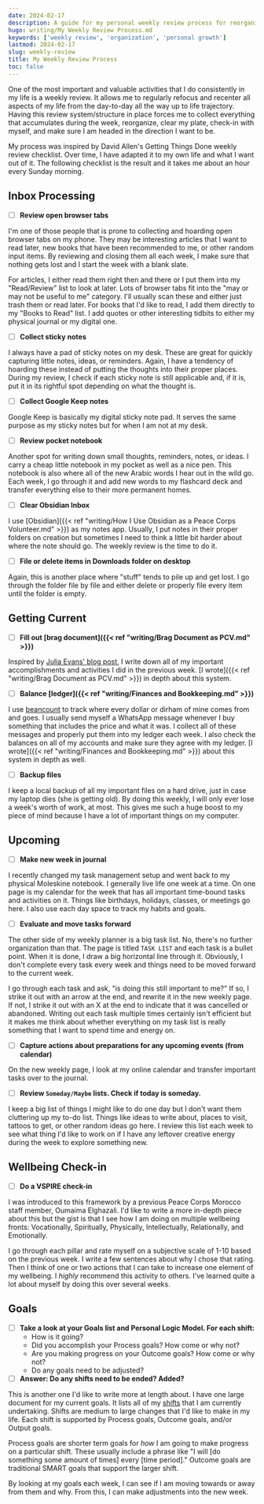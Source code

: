 ```yaml
---
date: 2024-02-17
description: A guide for my personal weekly review process for reorganizing, clearing my plate, checking-in with myself, and re-aligning my goals.
hugo: writing/My Weekly Review Process.md
keywords: ['weekly review', 'organization', 'personal growth']
lastmod: 2024-02-17
slug: weekly-review
title: My Weekly Review Process
toc: false
---
```


One of the most important and valuable activities that I do consistently in my life is a weekly review. It allows me to regularly refocus and recenter all aspects of my life from the day-to-day all the way up to life trajectory. Having this review system/structure in place forces me to collect everything that accumulates during the week, reorganize, clear my plate, check-in with myself, and make sure I am headed in the direction I want to be.

My process was inspired by David Allen's Getting Things Done weekly review checklist. Over time, I have adapted it to my own life and what I want out of it. The following checklist is the result and it takes me about an hour every Sunday morning.

## Inbox Processing

- [ ] **Review open browser tabs**

I'm one of those people that is prone to collecting and hoarding open browser tabs on my phone. They may be interesting articles that I want to read later, new books that have been recommended to me, or other random input items. By reviewing and closing them all each week, I make sure that nothing gets lost and I start the week with a blank slate.

For articles, I either read them right then and there or I put them into my "Read/Review" list to look at later. Lots of browser tabs fit into the "may or may not be useful to me" category. I'll usually scan these and either just trash them or read later. For books that I'd like to read, I add them directly to my "Books to Read" list. I add quotes or other interesting tidbits to either my physical journal or my digital one.

- [ ] **Collect sticky notes**

I always have a pad of sticky notes on my desk. These are great for quickly capturing little notes, ideas, or reminders. Again, I have a tendency of hoarding these instead of putting the thoughts into their proper places. During my review, I check if each sticky note is still applicable and, if it is, put it in its rightful spot depending on what the thought is.

- [ ] **Collect Google Keep notes**

Google Keep is basically my digital sticky note pad. It serves the same purpose as my sticky notes but for when I am not at my desk.

- [ ] **Review pocket notebook**

Another spot for writing down small thoughts, reminders, notes, or ideas. I carry a cheap little notebook in my pocket as well as a nice pen. This notebook is also where all of the new Arabic words I hear out in the wild go. Each week, I go through it and add new words to my flashcard deck and transfer everything else to their more permanent homes.

- [ ] **Clear Obsidian Inbox**

I use [Obsidian]({{< ref "writing/How I Use Obsidian as a Peace Corps Volunteer.md" >}}) as my notes app. Usually, I put notes in their proper folders on creation but sometimes I need to think a little bit harder about where the note should go. The weekly review is the time to do it.

- [ ] **File or delete items in Downloads folder on desktop**

Again, this is another place where "stuff" tends to pile up and get lost. I go through the folder file by file and either delete or properly file every item until the folder is empty.

## Getting Current

- [ ] **Fill out [brag document]({{< ref "writing/Brag Document as PCV.md" >}})**

Inspired by [Julia Evans' blog post](https://jvns.ca/blog/brag-documents/), I write down all of my important accomplishments and activities I did in the previous week. [I wrote]({{< ref "writing/Brag Document as PCV.md" >}}) in depth about this system.

- [ ] **Balance [ledger]({{< ref "writing/Finances and Bookkeeping.md" >}})**

I use [beancount](https://github.com/beancount/beancount) to track where every dollar or dirham of mine comes from and goes. I usually send myself a WhatsApp message whenever I buy something that includes the price and what it was. I collect all of these messages and properly put them into my ledger each week. I also check the balances on all of my accounts and make sure they agree with my ledger. [I wrote]({{< ref "writing/Finances and Bookkeeping.md" >}}) about this system in depth as well.

- [ ] **Backup files**

I keep a local backup of all my important files on a hard drive, just in case my laptop dies (she is getting old). By doing this weekly, I will only ever lose a week's worth of work, at most. This gives me such a huge boost to my piece of mind because I have a lot of important things on my computer.

## Upcoming

- [ ] **Make new week in journal**

I recently changed my task management setup and went back to my physical Moleskine notebook. I generally live life one week at a time. On one page is my calendar for the week that has all important time-bound tasks and activities on it. Things like birthdays, holidays, classes, or meetings go here. I also use each day space to track my habits and goals.

- [ ] **Evaluate and move tasks forward**

The other side of my weekly planner is a big task list. No, there's no further organization than that. The page is titled `TASK LIST` and each task is a bullet point. When it is done, I draw a big horizontal line through it. Obviously, I don't complete every task every week and things need to be moved forward to the current week.

I go through each task and ask, "is doing this still important to me?" If so, I strike it out with an arrow at the end, and rewrite it in the new weekly page. If not, I strike it out with an X at the end to indicate that it was cancelled or abandoned. Writing out each task multiple times certainly isn't efficient but it makes me think about whether everything on my task list is really something that I want to spend time and energy on.

- [ ] **Capture actions about preparations for any upcoming events (from calendar)**

On the new weekly page, I look at my online calendar and transfer important tasks over to the journal.

- [ ] **Review `Someday/Maybe` lists. Check if today is someday.**

I keep a big list of things I might like to do one day but I don't want them cluttering up my to-do list. Things like ideas to write about, places to visit, tattoos to get, or other random ideas go here. I review this list each week to see what thing I'd like to work on if I have any leftover creative energy during the week to explore something new.

## Wellbeing Check-in

- [ ] **Do a VSPIRE check-in**

I was introduced to this framework by a previous Peace Corps Morocco staff member, Oumaima Elghazali. I'd like to write a more in-depth piece about this but the gist is that I see how I am doing on multiple wellbeing fronts: Vocationally, Spiritually, Physically, Intellectually, Relationally, and Emotionally.

I go through each pillar and rate myself on a subjective scale of 1-10 based on the previous week. I write a few sentences about why I chose that rating. Then I think of one or two actions that I can take to increase one element of my wellbeing. I *highly* recommend this activity to others. I've learned quite a lot about myself by doing this over several weeks.

## Goals

- [ ] **Take a look at your Goals list and Personal Logic Model. For each shift:**
	- How is it going?
	- Did you accomplish your Process goals? How come or why not?
	- Are you making progress on your Outcome goals? How come or why not?
	- Do any goals need to be adjusted?
- [ ] **Answer: Do any shifts need to be ended? Added?**

This is another one I'd like to write more at length about. I have one large document for my current goals. It lists all of my [shifts](https://anatomy.1651.org/#0600-think-in-strata) that I am currently undertaking. Shifts are medium to large changes that I'd like to make in my life. Each shift is supported by Process goals, Outcome goals, and/or Output goals.

Process goals are shorter term goals for *how* I am going to make progress on a particular shift. These usually include a phrase like "I will [do something some amount of times] every [time period]." Outcome goals are traditional SMART goals that support the larger shift.

By looking at my goals each week, I can see if I am moving towards or away from them and why. From this, I can make adjustments into the new week.

